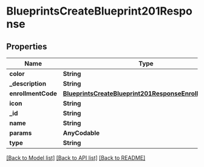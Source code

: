 # BlueprintsCreateBlueprint201Response

## Properties
Name | Type | Description | Notes
------------ | ------------- | ------------- | -------------
**color** | **String** |  | [optional] 
**_description** | **String** |  | [optional] 
**enrollmentCode** | [**BlueprintsCreateBlueprint201ResponseEnrollmentCode**](BlueprintsCreateBlueprint201ResponseEnrollmentCode.md) |  | [optional] 
**icon** | **String** |  | [optional] 
**_id** | **String** |  | [optional] 
**name** | **String** |  | [optional] 
**params** | **AnyCodable** |  | [optional] 
**type** | **String** |  | [optional] 

[[Back to Model list]](../README.md#documentation-for-models) [[Back to API list]](../README.md#documentation-for-api-endpoints) [[Back to README]](../README.md)


